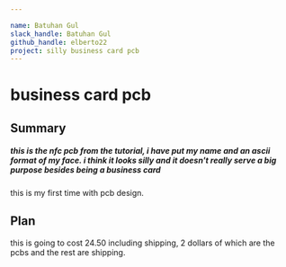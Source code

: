```yaml
---

name: Batuhan Gul
slack_handle: Batuhan Gul
github_handle: elberto22
project: silly business card pcb
---
```


# business card pcb
## Summary
##### this is the nfc pcb from the tutorial, i have put my name and an ascii format of my face. i think it looks silly and it doesn't really serve a big purpose besides being a business card
this is my first time with pcb design.

## Plan
this is going to cost 24.50 including shipping, 2 dollars of which are the pcbs and the rest are shipping. 
